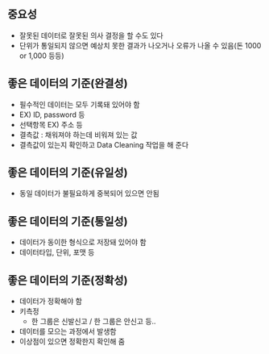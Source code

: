## 중요성
- 잘못된 데이터로 잘못된 의사 결정을 할 수도 있다
- 단위가 통일되지 않으면 예상치 못한 결과가 나오거나 오류가 나올 수 있음(돈 1000 or 1,000 등등)

## 좋은 데이터의 기준(완결성)
- 필수적인 데이터는 모두 기록돼 있어야 함
- EX) ID, password 등
- 선택항목 EX) 주소 등
- 결측값 : 채워져야 하는데 비워져 있는 값
- 결측값이 있는지 확인하고 Data Cleaning 작업을 해 준다

## 좋은 데이터의 기준(유일성)
- 동일 데이터가 불필요하게 중복되어 있으면 안됨

## 좋은 데이터의 기준(통일성)
- 데이터가 동이한 형식으로 저장돼 있어야 함
- 데이터타입, 단위, 포맷 등

## 좋은 데이터의 기준(정확성)
- 데이터가 정확해야 함
- 키측정
    - 한 그룹은 신발신고 / 한 그룹은 안신고 등..
- 데이터를 모으는 과정에서 발생함
- 이상점이 있으면 정확한지 확인해 줌